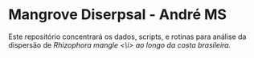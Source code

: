 # Mangrove Diserpsal - André MS
Este repositório concentrará os dados, scripts, e rotinas para análise da dispersão de <i> Rhizophora mangle <\i> ao longo da costa brasileira. 
 
